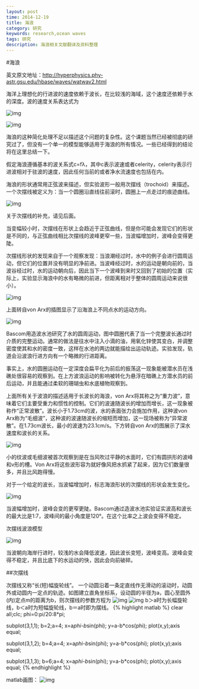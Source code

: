 ```yaml
---
layout: post
time: 2014-12-19
title: 海浪
category: 研究
keywords: research,ocean waves
tags: 研究
description: 海浪相关文献翻译及资料整理
---
```


#海浪

英文原文地址：<http://hyperphysics.phy-astr.gsu.edu/hbase/waves/watwav2.html>

海洋上理想化的行进波的速度依赖于波长，在比较浅的海域，这个速度还依赖于水的深度。波的速度关系表达式为

![img](/assets/image/posts/ocean-waves/1.gif)

![img](/assets/image/posts/ocean-waves/2.jpg)

海浪的这种简化处理不足以描述这个问题的复杂性。这个课题当然已经被彻底的研究过了，但没有一个单一的模型能够适用于海浪的所有情况。一些已经得到的结论将在这里总结一下。

假定海浪遵循基本的波关系式c=fλ，其中c表示波速或者celerity，celerity表示行进波相对于驻波的速度，因此任何当前的或者净水流速度也包括在内。

海浪的形状通常用正弦波来描述，但实验波形一般用次摆线（trochoid）来描述。一个次摆线被定义为：当一个圆圈沿直线往前滚时，圆圈上一点走过的痕迹曲线。

![img](/assets/image/posts/ocean-waves/3.gif)

关于次摆线的补充，请见后面。

当变幅较小时，次摆线在形状上会趋近于正弦曲线，但是你可能会发现它们的形状是不同的，与正弦曲线相比次摆线的波峰更窄一些，当波幅增加时，波峰会变得更陡。

次摆线形状的发现来自于一个观察发现：当浪潮经过时，水中的例子会进行圆周运动，但它们的位置并没有明显的净前进。当波峰经过时，水的运动是朝向前的，当波谷经过时，水的运动朝向后，因此当下一个波峰到来时又回到了初始的位置（实际上，实验显示海浪中的水有略微的前进，但距离相对于整体的圆周运动来说很小）。

![img](/assets/image/posts/ocean-waves/8.gif)

上面转自von Arx的插图显示了沿海浪上不同点水的运动方向。

![img](/assets/image/posts/ocean-waves/9.gif)

Bascom用造波水池研究了水的圆周运动，图中圆圈代表了当一个完整波长通过时介质的完整运动。通常的做法是往水中注入小滴的油，用氧化锌使其变白，并调整密度使其和水的密度一致，这样在水池的两边就能描绘出运动轨迹。实验发现，轨道会沿波浪行进方向有一个略微的行进距离。

事实上，水的圆圈运动在一定深度会扁平化为前后的振荡这一现象能被潜水员在浅礁处很容易的观察到。在上方波浪运动的影响被转化为悬浮在暗礁上方潜水员的前后运动，并且能通过柔软的珊瑚虫和水底植物观察到。

上面所有关于波浪的描述适用于长波长的海浪，von Arx将其称之为“重力波”，意味着它们主要受重力和惯性的控制。它们的波速随波长的增加而增长，这一现象被称作“正常波散”。波长小于1.73cm的波，水的表面张力会施加作用，这种波von Arx称为“毛细波”，这种波的波速随波长的缩短而增加，这一现场被称为“异常波散”。在1.73cm波长，最小的波速为23.1cm/s。下方转自von Arx的图展示了深水速度和波长的关系。

![img](/assets/image/posts/ocean-waves/10.gif)

小的纹波或毛细波被首次观察到是在当风吹过平静的水面时，它们有圆拱形的波峰和v形的槽。Von Arx将这些波形容为就好像风把水抓紧了起来，因为它们数量很多，并且比风跑得慢。

对于一个给定的波长，当波幅增加时，标志海浪形状的次摆线的形状会发生变化。

![img](/assets/image/posts/ocean-waves/11.gif)

当波幅增加时，波峰会变的更窄更陡。Bascom通过造波水池实验证实波高和波长的最大比是1:7，波峰间的最小角度是120°。在这个比率之上波会变得不稳定。

次摆线波浪模型

![img](/assets/image/posts/ocean-waves/12.jpg)

当波朝向海岸行进时，较浅的水会降低波速，因此波长变短，波峰变高。波峰会变得不稳定，并且比底下的水运动的快，因此会向前破碎。


##次摆线

次摆线又称“长(短)幅旋轮线”。
一个动圆沿着一条定直线作无滑动的滚动时，动圆外或动圆内一定点的轨迹。如图建立直角坐标系，设动圆的半径为a，圆心至圆外(内)定点m的距离为b，则次摆线的参数方程为
![img](/assets/image/posts/ocean-waves/5.png)
![img](/assets/image/posts/ocean-waves/6.png)
b＞a时为长幅旋轮线，b＜a时为短幅旋轮线，b＝a时即为摆线。
{% highlight matlab %}
clear all;clc;
phi=0:pi/20:8*pi;
 
subplot(3,1,1);
b=2;a=4;
x=a*phi-b*sin(phi);
y=a-b*cos(phi);
plot(x,y);axis equal;
 
subplot(3,1,2);
b=4;a=4;
x=a*phi-b*sin(phi);
y=a-b*cos(phi);
plot(x,y);axis equal;
 
subplot(3,1,3);
b=6;a=4;
x=a*phi-b*sin(phi);
y=a-b*cos(phi);
plot(x,y);axis equal;
{% endhighlight %}

matlab画图：
![img](/assets/image/posts/ocean-waves/7.jpg)

